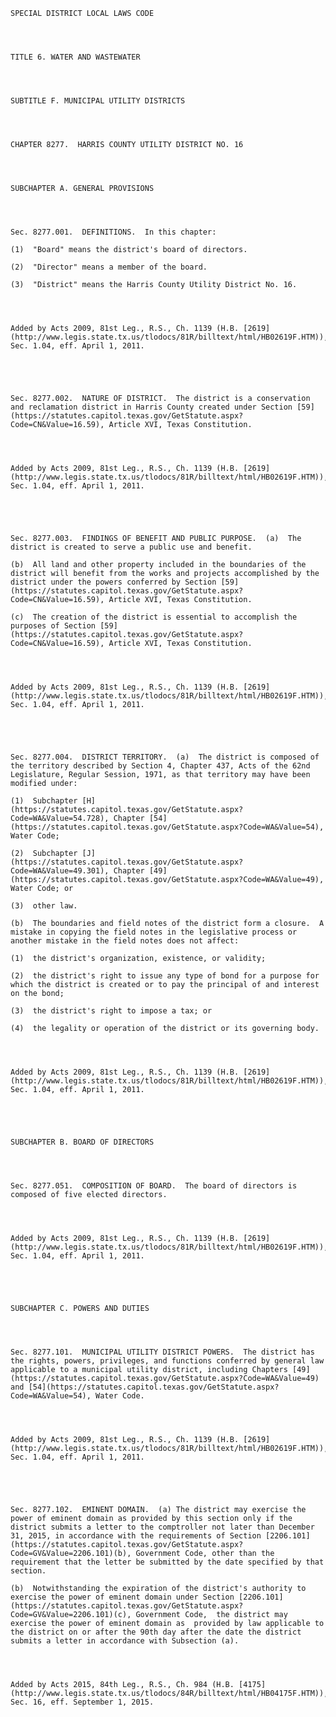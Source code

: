 ﻿
    
    
    	
    					
    
    
    SPECIAL DISTRICT LOCAL LAWS CODE
    
      
    
    
    TITLE 6. WATER AND WASTEWATER
    
      
    
    
    SUBTITLE F. MUNICIPAL UTILITY DISTRICTS
    
      
    
    
    CHAPTER 8277.  HARRIS COUNTY UTILITY DISTRICT NO. 16
    
      
    
    
    SUBCHAPTER A. GENERAL PROVISIONS
    
      
    
    
    Sec. 8277.001.  DEFINITIONS.  In this chapter:
    
    (1)  "Board" means the district's board of directors.
    
    (2)  "Director" means a member of the board.
    
    (3)  "District" means the Harris County Utility District No. 16.
    
    
    
    
    Added by Acts 2009, 81st Leg., R.S., Ch. 1139 (H.B. [2619](http://www.legis.state.tx.us/tlodocs/81R/billtext/html/HB02619F.HTM)), Sec. 1.04, eff. April 1, 2011.
    
    
    
    
    
    Sec. 8277.002.  NATURE OF DISTRICT.  The district is a conservation and reclamation district in Harris County created under Section [59](https://statutes.capitol.texas.gov/GetStatute.aspx?Code=CN&Value=16.59), Article XVI, Texas Constitution.
    
    
    
    
    Added by Acts 2009, 81st Leg., R.S., Ch. 1139 (H.B. [2619](http://www.legis.state.tx.us/tlodocs/81R/billtext/html/HB02619F.HTM)), Sec. 1.04, eff. April 1, 2011.
    
    
    
    
    
    Sec. 8277.003.  FINDINGS OF BENEFIT AND PUBLIC PURPOSE.  (a)  The district is created to serve a public use and benefit.
    
    (b)  All land and other property included in the boundaries of the district will benefit from the works and projects accomplished by the district under the powers conferred by Section [59](https://statutes.capitol.texas.gov/GetStatute.aspx?Code=CN&Value=16.59), Article XVI, Texas Constitution.
    
    (c)  The creation of the district is essential to accomplish the purposes of Section [59](https://statutes.capitol.texas.gov/GetStatute.aspx?Code=CN&Value=16.59), Article XVI, Texas Constitution.
    
    
    
    
    Added by Acts 2009, 81st Leg., R.S., Ch. 1139 (H.B. [2619](http://www.legis.state.tx.us/tlodocs/81R/billtext/html/HB02619F.HTM)), Sec. 1.04, eff. April 1, 2011.
    
    
    
    
    
    Sec. 8277.004.  DISTRICT TERRITORY.  (a)  The district is composed of the territory described by Section 4, Chapter 437, Acts of the 62nd Legislature, Regular Session, 1971, as that territory may have been modified under:
    
    (1)  Subchapter [H](https://statutes.capitol.texas.gov/GetStatute.aspx?Code=WA&Value=54.728), Chapter [54](https://statutes.capitol.texas.gov/GetStatute.aspx?Code=WA&Value=54), Water Code;
    
    (2)  Subchapter [J](https://statutes.capitol.texas.gov/GetStatute.aspx?Code=WA&Value=49.301), Chapter [49](https://statutes.capitol.texas.gov/GetStatute.aspx?Code=WA&Value=49), Water Code; or
    
    (3)  other law.
    
    (b)  The boundaries and field notes of the district form a closure.  A mistake in copying the field notes in the legislative process or another mistake in the field notes does not affect:
    
    (1)  the district's organization, existence, or validity;
    
    (2)  the district's right to issue any type of bond for a purpose for which the district is created or to pay the principal of and interest on the bond;
    
    (3)  the district's right to impose a tax; or
    
    (4)  the legality or operation of the district or its governing body.
    
    
    
    
    Added by Acts 2009, 81st Leg., R.S., Ch. 1139 (H.B. [2619](http://www.legis.state.tx.us/tlodocs/81R/billtext/html/HB02619F.HTM)), Sec. 1.04, eff. April 1, 2011.
    
    
    
    
    
    SUBCHAPTER B. BOARD OF DIRECTORS
    
      
    
    
    Sec. 8277.051.  COMPOSITION OF BOARD.  The board of directors is composed of five elected directors.
    
    
    
    
    Added by Acts 2009, 81st Leg., R.S., Ch. 1139 (H.B. [2619](http://www.legis.state.tx.us/tlodocs/81R/billtext/html/HB02619F.HTM)), Sec. 1.04, eff. April 1, 2011.
    
    
    
    
    
    SUBCHAPTER C. POWERS AND DUTIES
    
      
    
    
    Sec. 8277.101.  MUNICIPAL UTILITY DISTRICT POWERS.  The district has the rights, powers, privileges, and functions conferred by general law applicable to a municipal utility district, including Chapters [49](https://statutes.capitol.texas.gov/GetStatute.aspx?Code=WA&Value=49) and [54](https://statutes.capitol.texas.gov/GetStatute.aspx?Code=WA&Value=54), Water Code.
    
    
    
    
    Added by Acts 2009, 81st Leg., R.S., Ch. 1139 (H.B. [2619](http://www.legis.state.tx.us/tlodocs/81R/billtext/html/HB02619F.HTM)), Sec. 1.04, eff. April 1, 2011.
    
    
    
    
    
    Sec. 8277.102.  EMINENT DOMAIN.  (a) The district may exercise the power of eminent domain as provided by this section only if the district submits a letter to the comptroller not later than December 31, 2015, in accordance with the requirements of Section [2206.101](https://statutes.capitol.texas.gov/GetStatute.aspx?Code=GV&Value=2206.101)(b), Government Code, other than the requirement that the letter be submitted by the date specified by that section.
    
    (b)  Notwithstanding the expiration of the district's authority to exercise the power of eminent domain under Section [2206.101](https://statutes.capitol.texas.gov/GetStatute.aspx?Code=GV&Value=2206.101)(c), Government Code,  the district may exercise the power of eminent domain as  provided by law applicable to the district on or after the 90th day after the date the district submits a letter in accordance with Subsection (a).
    
    
    
    
    Added by Acts 2015, 84th Leg., R.S., Ch. 984 (H.B. [4175](http://www.legis.state.tx.us/tlodocs/84R/billtext/html/HB04175F.HTM)), Sec. 16, eff. September 1, 2015.
    
    
    
    
    				
